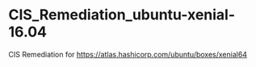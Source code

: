 # CIS_Remediation_ubuntu-xenial-16.04
CIS Remediation for https://atlas.hashicorp.com/ubuntu/boxes/xenial64
